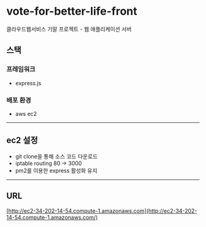 # vote-for-better-life-front
 클라우드웹서비스 기말 프로젝트 - 웹 애플리케이션 서버

## 스택
### 프레임워크
- express.js

### 배포 환경
- aws ec2

---

## ec2 설정
- git clone을 통해 소스 코드 다운로드
- iptable routing 80 -> 3000
- pm2를 이용한 express 활성화 유지

---

## URL
[http://ec2-34-202-14-54.compute-1.amazonaws.com](http://ec2-34-202-14-54.compute-1.amazonaws.com/)

